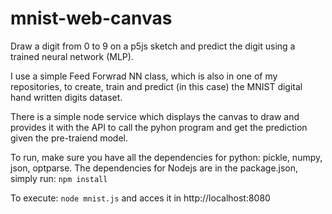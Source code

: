# mnist-web-canvas
Draw a digit from 0 to 9 on a p5js sketch and predict the digit using a trained neural network (MLP). 

I use a simple Feed Forwrad NN class, which is also in one of my repositories, to create, train and predict (in this case) the MNIST digital hand written digits dataset. 

There is a simple node service which displays the canvas to draw and provides it with the API to call the pyhon program and get the prediction given the pre-traiend model.

To run, make sure you have all the dependencies for python: pickle, numpy, json, optparse. The dependencies for Nodejs are in the package.json, simply run:
```npm install```

To execute: ```node mnist.js``` and acces it in http://localhost:8080
